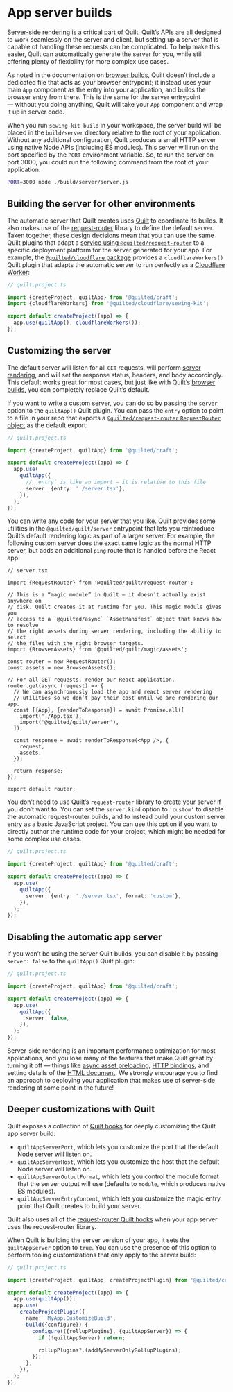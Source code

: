 # App server builds

[Server-side rendering](../../server-rendering.md) is a critical part of Quilt. Quilt’s APIs are all designed to work seamlessly on the server and client, but setting up a server that is capable of handling these requests can be complicated. To help make this easier, Quilt can automatically generate the server for you, while still offering plenty of flexibility for more complex use cases.

As noted in the documentation on [browser builds](./browser.md), Quilt doesn’t include a dedicated file that acts as your browser entrypoint; it instead uses your main `App` component as the entry into your application, and builds the browser entry from there. This is the same for the server entrypoint — without you doing anything, Quilt will take your `App` component and wrap it up in server code.

When you run `sewing-kit build` in your workspace, the server build will be placed in the `build/server` directory relative to the root of your application. Without any additional configuration, Quilt produces a small HTTP server using native Node APIs (including ES modules). This server will run on the port specified by the `PORT` environment variable. So, to run the server on port 3000, you could run the following command from the root of your application:

```zsh
PORT=3000 node ./build/server/server.js
```

## Building the server for other environments

The automatic server that Quilt creates uses [Quilt](./TODO) to coordinate its builds. It also makes use of the [request-router](./TODO) library to define the default server. Taken together, these design decisions mean that you can use the same Quilt plugins that adapt a [service using `@quilted/request-router`](./TODO) to a specific deployment platform for the server generated for your app. For example, the [`@quilted/cloudflare` package](../../../packages/cloudflare) provides a `cloudflareWorkers()` Quilt plugin that adapts the automatic server to run perfectly as a [Cloudflare Worker](https://developers.cloudflare.com/workers/):

```ts
// quilt.project.ts

import {createProject, quiltApp} from '@quilted/craft';
import {cloudflareWorkers} from '@quilted/cloudflare/sewing-kit';

export default createProject((app) => {
  app.use(quiltApp(), cloudflareWorkers());
});
```

## Customizing the server

The default server will listen for all `GET` requests, will perform [server rendering](../../server-rendering.md), and will set the response status, headers, and body accordingly. This default works great for most cases, but just like with Quilt’s [browser builds](./browsers.md), you can completely replace Quilt’s default.

If you want to write a custom server, you can do so by passing the `server` option to the `quiltApp()` Quilt plugin. You can pass the `entry` option to point to a file in your repo that exports a [`@quilted/request-router` `RequestRouter` object](../../../packages/request-router) as the default export:

```ts
// quilt.project.ts

import {createProject, quiltApp} from '@quilted/craft';

export default createProject((app) => {
  app.use(
    quiltApp({
      // `entry` is like an import — it is relative to this file
      server: {entry: './server.tsx'},
    }),
  );
});
```

You can write any code for your server that you like. Quilt provides some utilities in the `@quilted/quilt/server` entrypoint that lets you reintroduce Quilt’s default rendering logic as part of a larger server. For example, the following custom server does the exact same logic as the normal HTTP server, but adds an additional `ping` route that is handled before the React app:

```tsx
// server.tsx

import {RequestRouter} from '@quilted/quilt/request-router';

// This is a “magic module” in Quilt — it doesn’t actually exist anywhere on
// disk. Quilt creates it at runtime for you. This magic module gives you
// access to a `@quilted/async` `AssetManifest` object that knows how to resolve
// the right assets during server rendering, including the ability to select
// the files with the right browser targets.
import {BrowserAssets} from '@quilted/quilt/magic/assets';

const router = new RequestRouter();
const assets = new BrowserAssets();

// For all GET requests, render our React application.
router.get(async (request) => {
  // We can asynchronously load the app and react server rendering
  // utilities so we don’t pay their cost until we are rendering our app.
  const [{App}, {renderToResponse}] = await Promise.all([
    import('./App.tsx'),
    import('@quilted/quilt/server'),
  ]);

  const response = await renderToResponse(<App />, {
    request,
    assets,
  });

  return response;
});

export default router;
```

You don’t need to use Quilt’s `request-router` library to create your server if you don’t want to. You can set the `server.kind` option to `'custom'` to disable the automatic request-router builds, and to instead build your custom server entry as a basic JavaScript project. You can use this option if you want to directly author the runtime code for your project, which might be needed for some complex use cases.

```ts
// quilt.project.ts

import {createProject, quiltApp} from '@quilted/craft';

export default createProject((app) => {
  app.use(
    quiltApp({
      server: {entry: './server.tsx', format: 'custom'},
    }),
  );
});
```

## Disabling the automatic app server

If you won’t be using the server Quilt builds, you can disable it by passing `server: false` to the `quiltApp()` Quilt plugin:

```ts
// quilt.project.ts

import {createProject, quiltApp} from '@quilted/craft';

export default createProject((app) => {
  app.use(
    quiltApp({
      server: false,
    }),
  );
});
```

Server-side rendering is an important performance optimization for most applications, and you lose many of the features that make Quilt great by turning it off — things like [async asset preloading](../../async.md), [HTTP bindings](../../http.md), and setting details of the [HTML document](../../html.md). We strongly encourage you to find an approach to deploying your application that makes use of server-side rendering at some point in the future!

## Deeper customizations with Quilt

Quilt exposes a collection of [Quilt hooks](./TODO) for deeply customizing the Quilt app server build:

- `quiltAppServerPort`, which lets you customize the port that the default Node server will listen on.
- `quiltAppServerHost`, which lets you customize the host that the default Node server will listen on.
- `quiltAppServerOutputFormat`, which lets you control the module format that the server output will use (defaults to `module`, which produces native ES modules).
- `quiltAppServerEntryContent`, which lets you customize the magic entry point that Quilt creates to build your server.

Quilt also uses all of the [request-router Quilt hooks](../services.md#deeper-customizations-with-sewing-kit) when your app server uses the request-router library.

When Quilt is building the server version of your app, it sets the `quiltAppServer` option to `true`. You can use the presence of this option to perform tooling customizations that only apply to the server build:

```ts
// quilt.project.ts

import {createProject, quiltApp, createProjectPlugin} from '@quilted/craft';

export default createProject((app) => {
  app.use(quiltApp());
  app.use(
    createProjectPlugin({
      name: 'MyApp.CustomizeBuild',
      build({configure}) {
        configure(({rollupPlugins}, {quiltAppServer}) => {
          if (!quiltAppServer) return;

          rollupPlugins?.(addMyServerOnlyRollupPlugins);
        });
      },
    }),
  );
});
```
